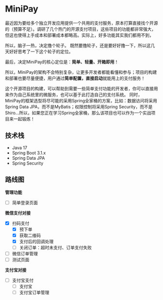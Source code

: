 # MiniPay

最近因为要给多个独立开发应用提供一个共用的支付服务，原本打算直接找个开源的（预算不足）。调研了几个热门的开源支付项目，这些项目的功能都非常强大，但这也使得上手成本和部署成本都略高。实际上，好多功能其实我们都用不到，

所以，脑子一热，决定撸个轮子。 既然要撸轮子，还是要好好撸一下，所以这几天好好思考了一下这个轮子的定位。

最后，决定MiniPay的核心定位是：**简单、轻量、开箱即用**！

所以，MiniPay的架构不会特别复杂，让更多开发者都能看懂和参与；项目的构建和部署也要尽量便捷，用户通过**简单配置，直接启动**就能用上的支付服务！

这个开源项目的构建，可以帮助到需要一些简单支付功能的开发者，你可以直接用来作为自己系统里的微服务，也可以基于此打造自己的支付系统。 同时，MiniPay的框架选型将尽可能的采用Spring全家桶的方案，比如：数据访问将采用Spring Data JPA，而不是MyBatis；权限控制将采用Spring Security，而不是Shiro...所以，如果您正在学习Spring全家桶，那么该项目也可以作为一个实战项目来一起锻炼！

## 技术栈

- Java 17
- Spring Boot 3.1.x
- Spring Data JPA
- Spring Security

## 路线图

**管理功能**

- [ ] 简单登录页面

**微信支付对接**

- [x] 扫码支付
  - [x] 预下单
  - [x] 获取二维码
  - [x] 支付后的回调处理
  - [ ] 关闭订单：超时未支付、订单支付失败
- [ ] 微信订单管理
- [ ] 测试页面

**支付宝对接**

- [ ] 支付宝支付
  - [ ] 支付宝
  - [ ] 支付宝订单管理

## 
